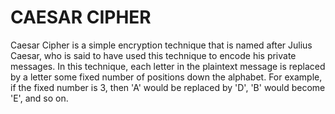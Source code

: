 # CAESAR CIPHER
Caesar Cipher is a simple encryption technique that is named after Julius Caesar, who is said to have used this technique to encode his private messages. 
In this technique, each letter in the plaintext message is replaced by a letter some fixed number of positions down the alphabet. 
For example, if the fixed number is 3, then 'A' would be replaced by 'D', 'B' would become 'E', and so on.
